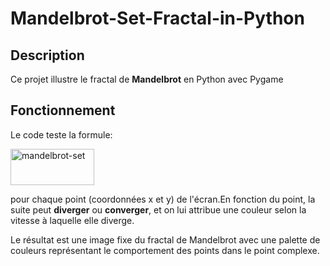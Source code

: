 # Mandelbrot-Set-Fractal-in-Python

## Description
Ce projet illustre le fractal de **Mandelbrot** en Python avec Pygame

## Fonctionnement
Le code teste la formule: 

<img width="134" height="58" alt="mandelbrot-set" src="https://github.com/user-attachments/assets/3637d59a-cdb5-45ac-a6de-01660c45ddf1" />

pour chaque point (coordonnées x et y) de l'écran.En fonction du point, la suite peut **diverger** ou **converger**, et on lui attribue une couleur selon la vitesse à laquelle elle diverge.

Le résultat est une image fixe du fractal de Mandelbrot avec une palette de couleurs représentant le comportement des points dans le point complexe.

